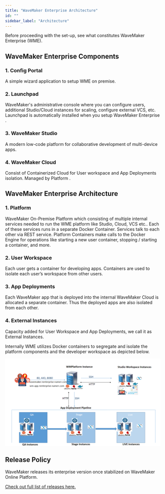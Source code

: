 ```yaml
---
title: "WaveMaker Enterprise Architecture"
id: ""
sidebar_label: "Architecture"
---
```


Before proceeding with the set-up, see what constitutes WaveMaker Enterprise (WME).

## WaveMaker Enterprise Components

### 1. Config Portal

A simple wizard application to setup WME on premise.

### 2. Launchpad

WaveMaker's administrative console where you can configure users, additional Studio/Cloud instances for scaling, configure external VCS, etc. Launchpad is automatically installed when you setup WaveMaker Enterprise .

### 3. WaveMaker Studio

A modern low-code platform for collaborative development of multi-device apps.

### 4. WaveMaker Cloud

Consist of Containerized Cloud for User workspace and App Deployments isolation. Managed by Platform .

## WaveMaker Enterprise Architecture

### 1. Platform

WaveMaker On-Premise Platform which consisting of multiple internal services needed to run the WME platform like Studio, Cloud, VCS etc.. Each of these services runs in a separate Docker Container. Services talk to each other via REST service. Platform Containers make calls to the Docker Engine for operations like starting a new user container, stopping / starting a container, and more.

### 2. User Workspace

Each user gets a container for developing apps. Containers are used to isolate each user’s workspace from other users.

### 3. App Deployments

Each WaveMaker app that is deployed into the internal WaveMaker Cloud is allocated a separate container. Thus the deployed apps are also isolated from each other.

### 4. External Instances

Capacity added for User Workspace and App Deployments, we call it as External Instances.

Internally WME utilizes Docker containers to segregate and isolate the platform components and the developer workspace as depicted below.

[![platform architecture](/learn/assets/wme-setup/platform-architecture.png)](/learn/assets/wme-setup/platform-architecture.png)

## Release Policy

WaveMaker releases its enterprise version once stabilized on WaveMaker Online Platform.

[Check out full list of releases here.](/learn/wavemaker-release-notes#current-release-details)
